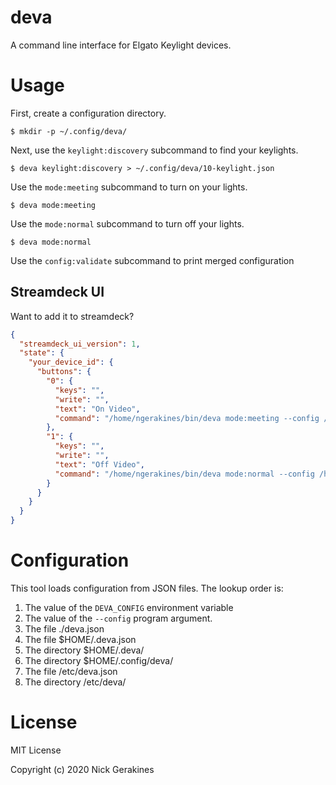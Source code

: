 # deva

A command line interface for Elgato Keylight devices.

# Usage

First, create a configuration directory.

    $ mkdir -p ~/.config/deva/

Next, use the `keylight:discovery` subcommand to find your keylights.

    $ deva keylight:discovery > ~/.config/deva/10-keylight.json

Use the `mode:meeting` subcommand to turn on your lights.

    $ deva mode:meeting

Use the `mode:normal` subcommand to turn off your lights.

    $ deva mode:normal

Use the `config:validate` subcommand to print merged configuration

## Streamdeck UI

Want to add it to streamdeck?

```json
{
  "streamdeck_ui_version": 1,
  "state": {
    "your_device_id": {
      "buttons": {
        "0": {
          "keys": "",
          "write": "",
          "text": "On Video",
          "command": "/home/ngerakines/bin/deva mode:meeting --config /home/ngerakines/.config/deva/"
        },
        "1": {
          "keys": "",
          "write": "",
          "text": "Off Video",
          "command": "/home/ngerakines/bin/deva mode:normal --config /home/ngerakines/.config/deva/"
        }
      }
    }
  }
}
```

# Configuration

This tool loads configuration from JSON files. The lookup order is:

1. The value of the `DEVA_CONFIG` environment variable
2. The value of the `--config` program argument.
3. The file ./deva.json
4. The file $HOME/.deva.json
5. The directory $HOME/.deva/
6. The directory $HOME/.config/deva/
7. The file /etc/deva.json
8. The directory /etc/deva/

# License

MIT License

Copyright (c) 2020 Nick Gerakines
